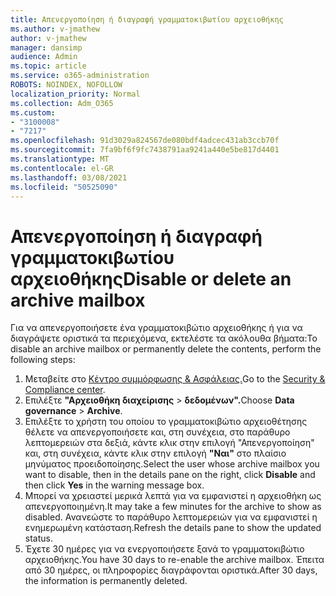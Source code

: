 ```yaml
---
title: Απενεργοποίηση ή διαγραφή γραμματοκιβωτίου αρχειοθήκης
ms.author: v-jmathew
author: v-jmathew
manager: dansimp
audience: Admin
ms.topic: article
ms.service: o365-administration
ROBOTS: NOINDEX, NOFOLLOW
localization_priority: Normal
ms.collection: Adm_O365
ms.custom:
- "3100008"
- "7217"
ms.openlocfilehash: 91d3029a824567de080bdf4adcec431ab3ccb70f
ms.sourcegitcommit: 7fa9bf6f9fc7438791aa9241a440e5be817d4401
ms.translationtype: MT
ms.contentlocale: el-GR
ms.lasthandoff: 03/08/2021
ms.locfileid: "50525090"
---
```

# <a name="disable-or-delete-an-archive-mailbox"></a><span data-ttu-id="f9297-102">Απενεργοποίηση ή διαγραφή γραμματοκιβωτίου αρχειοθήκης</span><span class="sxs-lookup"><span data-stu-id="f9297-102">Disable or delete an archive mailbox</span></span>

<span data-ttu-id="f9297-103">Για να απενεργοποιήσετε ένα γραμματοκιβώτιο αρχειοθήκης ή για να διαγράψετε οριστικά τα περιεχόμενα, εκτελέστε τα ακόλουθα βήματα:</span><span class="sxs-lookup"><span data-stu-id="f9297-103">To disable an archive mailbox or permanently delete the contents, perform the following steps:</span></span>

1. <span data-ttu-id="f9297-104">Μεταβείτε στο [Κέντρο συμμόρφωσης & Ασφάλειας.]( https://go.microsoft.com/fwlink/p/?linkid=2077143)</span><span class="sxs-lookup"><span data-stu-id="f9297-104">Go to the [Security & Compliance center]( https://go.microsoft.com/fwlink/p/?linkid=2077143).</span></span>
2. <span data-ttu-id="f9297-105">Επιλέξτε **"Αρχειοθήκη διαχείρισης**  >  **δεδομένων".**</span><span class="sxs-lookup"><span data-stu-id="f9297-105">Choose **Data governance** > **Archive**.</span></span>
3. <span data-ttu-id="f9297-106">Επιλέξτε το χρήστη του οποίου το γραμματοκιβώτιο αρχειοθέτησης θέλετε να  απενεργοποιήσετε και, στη συνέχεια, στο παράθυρο λεπτομερειών στα δεξιά, κάντε κλικ στην επιλογή "Απενεργοποίηση" και, στη συνέχεια, κάντε κλικ στην επιλογή **"Ναι"** στο πλαίσιο μηνύματος προειδοποίησης.</span><span class="sxs-lookup"><span data-stu-id="f9297-106">Select the user whose archive mailbox you want to disable, then in the details pane on the right, click **Disable** and then click **Yes** in the warning message box.</span></span>
4. <span data-ttu-id="f9297-107">Μπορεί να χρειαστεί μερικά λεπτά για να εμφανιστεί η αρχειοθήκη ως απενεργοποιημένη.</span><span class="sxs-lookup"><span data-stu-id="f9297-107">It may take a few minutes for the archive to show as disabled.</span></span> <span data-ttu-id="f9297-108">Ανανεώστε το παράθυρο λεπτομερειών για να εμφανιστεί η ενημερωμένη κατάσταση.</span><span class="sxs-lookup"><span data-stu-id="f9297-108">Refresh the details pane to show the updated status.</span></span>
5. <span data-ttu-id="f9297-109">Έχετε 30 ημέρες για να ενεργοποιήσετε ξανά το γραμματοκιβώτιο αρχειοθήκης.</span><span class="sxs-lookup"><span data-stu-id="f9297-109">You have 30 days to re-enable the archive mailbox.</span></span> <span data-ttu-id="f9297-110">Έπειτα από 30 ημέρες, οι πληροφορίες διαγράφονται οριστικά.</span><span class="sxs-lookup"><span data-stu-id="f9297-110">After 30 days, the information is permanently deleted.</span></span>
